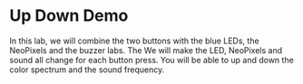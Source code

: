 # Up Down Demo

In this lab, we will combine the two buttons with the blue LEDs, the NeoPixels and the buzzer labs. The
We will make the LED, NeoPixels and sound all change for each button press.  You will be able to up
and down the color spectrum and the sound frequency.

